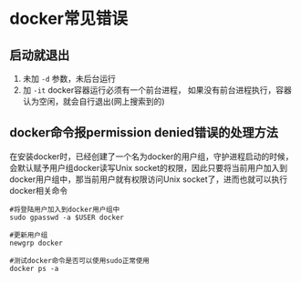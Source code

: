 # docker常见错误

## 启动就退出
1. 未加 `-d` 参数，未后台运行
2. 加 `-it` docker容器运行必须有一个前台进程， 如果没有前台进程执行，容器认为空闲，就会自行退出(网上搜索到的)


## docker命令报permission denied错误的处理方法
在安装docker时，已经创建了一个名为docker的用户组，守护进程启动的时候，会默认赋予用户组docker读写Unix socket的权限，因此只要将当前用户加入到docker用户组中，那当前用户就有权限访问Unix socket了，进而也就可以执行docker相关命令

```shell
#将登陆用户加入到docker用户组中
sudo gpasswd -a $USER docker

#更新用户组
newgrp docker

#测试docker命令是否可以使用sudo正常使用
docker ps -a
```
